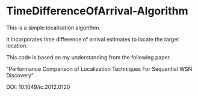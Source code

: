 # TimeDifferenceOfArrival-Algorithm

This is a simple localisation algorithm. 

It incorporates time difference of arrival estimates to locate the target location.

This code is based on my understanding from the following paper.

"Performance Comparison of Localization Techniques For Sequential WSN Discovery" 

DOI: 10.1049/ic.2012.0120




